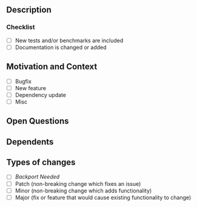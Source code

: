 <!-- Ticket number and a general summary of your changes in the Title above -->
<!-- e.g. VSCODE-1111: updates ace editor width in agg pipeline view -->

<!--- The following fields are not obligatory. Use your best judgement on what you think is applicable to the work you've done -->

## Description
<!--- Describe your changes in detail -->
<!--- If applicable, describe (or illustrate) architecture flow -->
### Checklist
- [ ] New tests and/or benchmarks are included
- [ ] Documentation is changed or added

## Motivation and Context
<!--- Why is this change required? What problem does it solve? -->
<!--- If it's updating a dependancy, link to the Pull Request that originally introduced the fix -->
- [ ] Bugfix
- [ ] New feature
- [ ] Dependency update
- [ ] Misc

## Open Questions
<!--- Any particular areas you'd like reviewers to pay attention to? -->

## Dependents
<!--- If applicable, link PRs/commits that this PR is dependent on or is a dependency of. -->

## Types of changes
<!--- What types of changes does your code introduce? Put an `x` in all the boxes that apply: -->
- [ ] *Backport Needed*
- [ ] Patch (non-breaking change which fixes an issue)
- [ ] Minor (non-breaking change which adds functionality)
- [ ] Major (fix or feature that would cause existing functionality to change)
